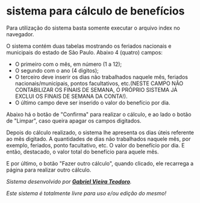 # sistema para cálculo de benefícios

Para utilização do sistema basta somente executar o arquivo index no navegador.

O sistema contém duas tabelas mostrando os feriados nacionais e municipais do estado de São Paulo.
Abaixo 4 (quatro) campos:
* O primeiro com o mês, em número (1 a 12);
* O segundo com o ano (4 digitos);
* O terceiro deve inserir os dias não trabalhados naquele mês, feriados nacionais/municipais, pontos facultativos, etc.(NESTE CAMPO NÃO CONTABILIZAR OS FINAIS DE SEMANA, O PRÓPRIO SISTEMA JÁ EXCLUI OS FINAIS DE SEMANA DA CONTA!).
* O último campo deve ser inserido o valor do benefício por dia.

Abaixo há o botão de "Confirma" para realizar o cálculo, e ao lado o botão de "Limpar", caso queira apagar os campos digitados.

Depois do cálculo realizado, o sistema lhe apresenta os dias úteis referente ao mês digitado. A quantidades de dias não trabalhados naquele mês, por exemplo, feriados, ponto facultativo, etc. O valor do benefício por dia. E então, destacado, o valor total do benefício para aquele mês.

E por último, o botão "Fazer outro cálculo", quando clicado, ele recarrega a página para realizar outro cálculo.

<i>Sistema desenvolvido por <b><a href="https://github.com/Gabrielvt14">Gabriel Vieira Teodoro</a></b>.

Este sistema é totalmente livre para uso e/ou edição do mesmo!</i>
